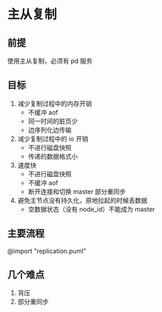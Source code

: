 # 主从复制

## 前提

使用主从复制，必须有 pd 服务

## 目标

1. 减少复制过程中的内存开销
   - 不缓冲 aof
   - 同一时间的脏页少
   - 边序列化边传输
1. 减少复制过程中的 io 开销
   - 不进行磁盘快照
   - 传递的数据格式小
1. 速度快
   - 不进行磁盘快照
   - 不缓冲 aof
   - 断开连接和切换 master 部分重同步
1. 避免主节点没有持久化，原地拉起的时候丢数据
   - 空数据状态（没有 node_id）不能成为 master

## 主要流程

@import "replication.puml"

## 几个难点

1. 背压
1. 部分重同步

